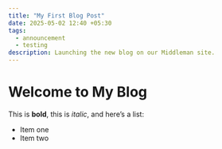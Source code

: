 ```yaml
---
title: "My First Blog Post"
date: 2025-05-02 12:40 +05:30
tags:
  - announcement
  - testing
description: Launching the new blog on our Middleman site.
---
```


# Welcome to My Blog

This is **bold**, this is *italic*, and here’s a list:
- Item one
- Item two
